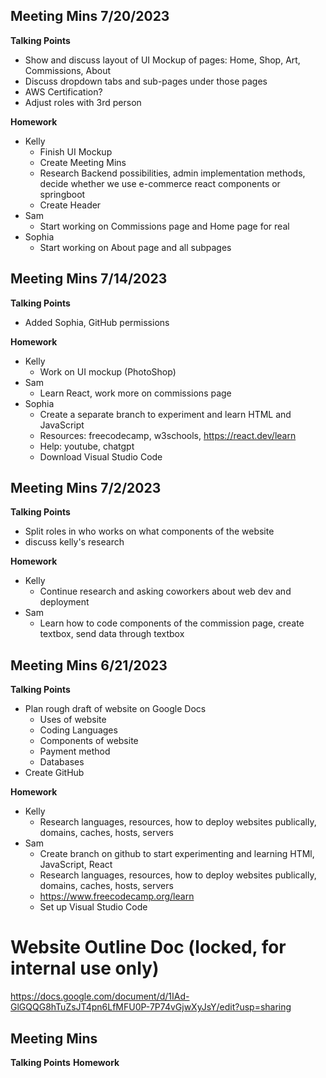## Meeting Mins 7/20/2023
**Talking Points**
- Show and discuss layout of UI Mockup of pages: Home, Shop, Art, Commissions, About
- Discuss dropdown tabs and sub-pages under those pages
- AWS Certification? 
- Adjust roles with 3rd person

**Homework**
- Kelly 
    - Finish UI Mockup
    - Create Meeting Mins
    - Research Backend possibilities, admin implementation methods, decide whether we use e-commerce react components or springboot
    - Create Header
- Sam 
    - Start working on Commissions page and Home page for real
- Sophia 
    - Start working on About page and all subpages

## Meeting Mins 7/14/2023
**Talking Points**
- Added Sophia, GitHub permissions

**Homework**
- Kelly
    - Work on UI mockup (PhotoShop)
- Sam 
    - Learn React, work more on commissions page
- Sophia 
    - Create a separate branch to experiment and learn HTML and JavaScript
    - Resources: freecodecamp, w3schools, https://react.dev/learn
    - Help: youtube, chatgpt
    - Download Visual Studio Code

## Meeting Mins 7/2/2023
**Talking Points**
- Split roles in who works on what components of the website
- discuss kelly's research

**Homework**
- Kelly
    - Continue research and asking coworkers about web dev and deployment
- Sam
    - Learn how to code components of the commission page, create textbox, send data through textbox

## Meeting Mins 6/21/2023
**Talking Points**
- Plan rough draft of website on Google Docs
    - Uses of website
    - Coding Languages
    - Components of website
    - Payment method
    - Databases
- Create GitHub

**Homework**
- Kelly 
    - Research languages, resources, how to deploy websites publically, domains, caches, hosts, servers
- Sam 
    - Create branch on github to start experimenting and learning HTMl, JavaScript, React
    - Research languages, resources, how to deploy websites publically, domains, caches, hosts, servers
    - https://www.freecodecamp.org/learn
    - Set up Visual Studio Code


# Website Outline Doc (locked, for internal use only)
https://docs.google.com/document/d/1IAd-GlGQQG8hTuZsJT4pn6LfMFU0P-7P74vGjwXyJsY/edit?usp=sharing

## Meeting Mins
**Talking Points**
**Homework**
